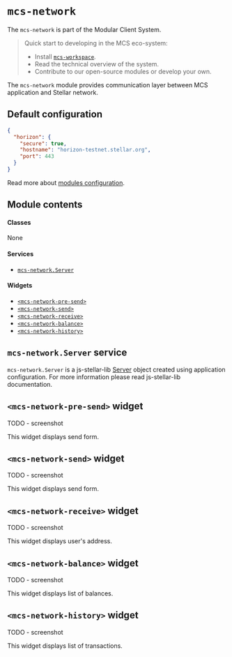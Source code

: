 `mcs-network`
=============

The `mcs-network` is part of the Modular Client System.

> Quick start to developing in the MCS eco-system:
>
> * Install [`mcs-workspace`](https://github.com/stellar/mcs-workspace).
> * Read the technical overview of the system.
> * Contribute to our open-source modules or develop your own.

The `mcs-network` module provides communication layer between MCS application and Stellar network.

## Default configuration

```json
{
  "horizon": {
    "secure": true,
    "hostname": "horizon-testnet.stellar.org",
    "port": 443
  }
}
```

Read more about [modules configuration](https://github.com/stellar/mcs-core#mcs-coreconfig-service).

## Module contents

#### Classes
None

#### Services
* [`mcs-network.Server`](#mcs-networkserver-service)

#### Widgets
* [`<mcs-network-pre-send>`](#mcs-network-pre-send-widget)
* [`<mcs-network-send>`](#mcs-network-send-widget)
* [`<mcs-network-receive>`](#mcs-network-receive-widget)
* [`<mcs-network-balance>`](#mcs-network-balance-widget)
* [`<mcs-network-history>`](#mcs-network-history-widget)

## `mcs-network.Server` service

`mcs-network.Server` is a js-stellar-lib [Server](http://stellar.github.io/js-stellar-lib/docs/Server.html) object created using application configuration. For more information please read js-stellar-lib documentation.

## `<mcs-network-pre-send>` widget

TODO - screenshot

This widget displays send form.

## `<mcs-network-send>` widget

TODO - screenshot

This widget displays send form.

## `<mcs-network-receive>` widget

TODO - screenshot

This widget displays user's address.

## `<mcs-network-balance>` widget

TODO - screenshot

This widget displays list of balances.

## `<mcs-network-history>` widget

TODO - screenshot

This widget displays list of transactions.